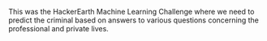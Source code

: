 This was the HackerEarth Machine Learning Challenge where we need to predict the criminal based on answers to various questions concerning the professional and private lives.
